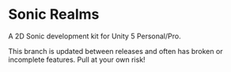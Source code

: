 # Sonic Realms
A 2D Sonic development kit for Unity 5 Personal/Pro.

This branch is updated between releases and often has broken or incomplete features. Pull at your own risk!
